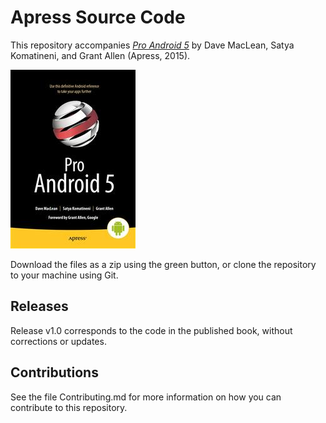 # Apress Source Code

This repository accompanies [*Pro Android 5*](http://www.apress.com/9781430246800) by Dave  MacLean, Satya Komatineni, and Grant Allen (Apress, 2015).

![Cover image](9781430246800.jpg)

Download the files as a zip using the green button, or clone the repository to your machine using Git.

## Releases

Release v1.0 corresponds to the code in the published book, without corrections or updates.

## Contributions

See the file Contributing.md for more information on how you can contribute to this repository.
